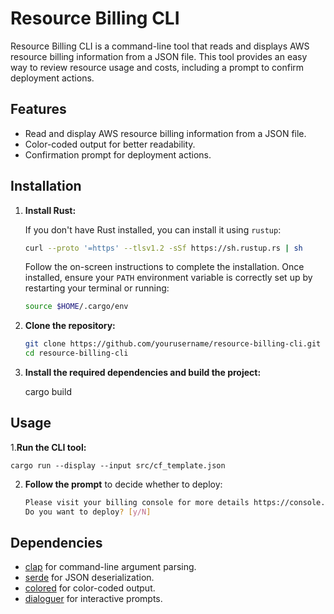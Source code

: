 # Resource Billing CLI

Resource Billing CLI is a command-line tool that reads and displays AWS resource billing information from a JSON file. This tool provides an easy way to review resource usage and costs, including a prompt to confirm deployment actions.

## Features

- Read and display AWS resource billing information from a JSON file.
- Color-coded output for better readability.
- Confirmation prompt for deployment actions.

## Installation

1. **Install Rust:**

   If you don't have Rust installed, you can install it using `rustup`:

    ```sh
    curl --proto '=https' --tlsv1.2 -sSf https://sh.rustup.rs | sh
    ```

   Follow the on-screen instructions to complete the installation. Once installed, ensure your `PATH` environment variable is correctly set up by restarting your terminal or running:

    ```sh
    source $HOME/.cargo/env
    ```

2. **Clone the repository:**

    ```sh
    git clone https://github.com/yourusername/resource-billing-cli.git
    cd resource-billing-cli
    ```

3. **Install the required dependencies and build the project:**

    cargo build

## Usage

1.**Run the CLI tool:**

    cargo run --display --input src/cf_template.json


2. **Follow the prompt** to decide whether to deploy:

    ```sh
    Please visit your billing console for more details https://console.aws.amazon.com/console/home?nc2=h_ct&src=header-signin
    Do you want to deploy? [y/N]
    ```

## Dependencies

- [clap](https://crates.io/crates/clap) for command-line argument parsing.
- [serde](https://crates.io/crates/serde) for JSON deserialization.
- [colored](https://crates.io/crates/colored) for color-coded output.
- [dialoguer](https://crates.io/crates/dialoguer) for interactive prompts.
